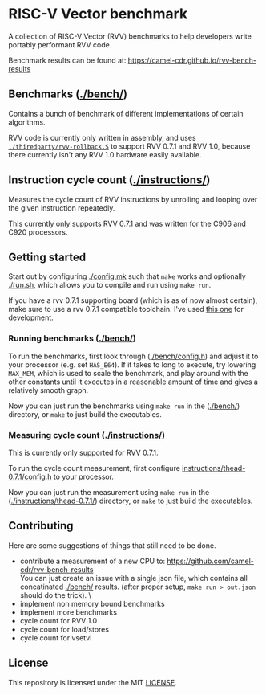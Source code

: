 # RISC-V Vector benchmark

A collection of RISC-V Vector (RVV) benchmarks to help developers write portably performant RVV code.

Benchmark results can be found at: https://camel-cdr.github.io/rvv-bench-results

## Benchmarks ([./bench/](./bench/))

Contains a bunch of benchmark of different implementations of certain algorithms.

RVV code is currently only written in assembly, and uses [`./thiredparty/rvv-rollback.S`](./thiredparty/rvv-rollback.S) to support RVV 0.7.1 and RVV 1.0, because there currently isn't any RVV 1.0 hardware easily available.

## Instruction cycle count ([./instructions/](./instructions/))

Measures the cycle count of RVV instructions by unrolling and looping over the given instruction repeatedly.

This currently only supports RVV 0.7.1 and was written for the C906 and C920 processors.

## Getting started

Start out by configuring [./config.mk](./config.mk) such that `make` works and optionally [./run.sh](./run.sh), which allows you to compile and run using `make run`.

If you have a rvv 0.7.1 supporting board (which is as of now almost certain), make sure to use a rvv 0.7.1 compatible toolchain. I've used [this one](https://github.com/brucehoult/riscv-gnu-toolchain) for development.

### Running benchmarks ([./bench/](./bench/))

To run the benchmarks, first look through ([./bench/config.h](./bench/config.h)) and adjust it to your processor (e.g. set `HAS_E64`). If it takes to long to execute, try lowering `MAX_MEM`, which is used to scale the benchmark, and play around with the other constants until it executes in a reasonable amount of time and gives a relatively smooth graph.

Now you can just run the benchmarks using `make run` in the ([./bench/](./bench/)) directory, or `make` to just build the executables.


### Measuring cycle count ([./instructions/](./instructions/))

This is currently only supported for RVV 0.7.1.

To run the cycle count measurement, first configure [instructions/thead-0.7.1/config.h](instructions/thead-0.7.1/config.h) to your processor.

Now you can just run the measurement using `make run` in the ([./instructions/thead-0.7.1/](./instructions/thead-0.7.1/)) directory, or `make` to just build the executables.

## Contributing

Here are some suggestions of things that still need to be done.

* contribute a measurement of a new CPU to: https://github.com/camel-cdr/rvv-bench-results \
  You can just create an issue with a single json file, which contains all concatinated [./bench/](./bench/) results. (after proper setup, `make run > out.json` should do the trick). \
* implement non memory bound benchmarks
* implement more benchmarks
* cycle count for RVV 1.0
* cycle count for load/stores
* cycle count for vsetvl

## License

This repository is licensed under the MIT [LICENSE](LICENSE).

